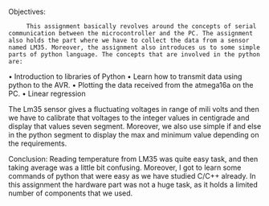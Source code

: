 Objectives:






		 This assignment basically revolves around the concepts of serial communication between the microcontroller and the PC. The assignment also holds the part where we have to collect the data from a sensor named LM35. Moreover, the assignment also introduces us to some simple parts of python language. The concepts that are involved in the python are:
•	Introduction to libraries of Python
•	Learn how to transmit data using python to the AVR.
•	Plotting the data received from the atmega16a on the PC.
•	Linear regression




The Lm35 sensor gives a fluctuating voltages in range of mili volts and then we have to calibrate that voltages to the integer values in centigrade and display that values seven segment. Moreover, we also use simple if and else in the python segment to display the max and minimum value depending on the requirements.




Conclusion:
		Reading temperature from LM35 was quite easy task, and then taking average was a little bit confusing. Moreover, I got to learn some commands of python that were easy as we have studied C/C++ already. In this assignment the hardware part was not a huge task, as it holds a limited number of components that we used. 
